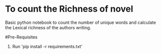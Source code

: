 # To count the Richness of novel

Basic python notebook to count the number of unique words and calculate the Lexical richness of the authors writing.

#Pre-Requisites
1. Run 'pip install -r requirements.txt'
